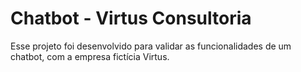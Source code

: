 # Chatbot - Virtus Consultoria

Esse projeto foi desenvolvido para validar as funcionalidades de um chatbot, com a empresa fictícia Virtus.
